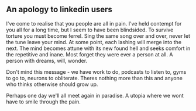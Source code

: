 ## An apology to linkedin users

I've come to realise that you people are all in pain. I've held contempt for you all for a long time, but I seem to have been blindsided. To survive torture you must become ferrel. Sing the same song over and over, never let the tune leave your mind. At some point, each lashing will merge into the next. The mind becomes attune with its new found hell and seeks comfort in the repetitive and inane. Most forget they were ever a person at all. A person with dreams, will, wonder.

Don't mind this message - we have work to do, podcasts to listen to, gyms to go to, neurons to obliterate. Theres nothing more than this and anyone who thinks otherwise should grow up.

Perhaps one day we'll all meet again in paradise. A utopia where we wont have to smile through the pain.
